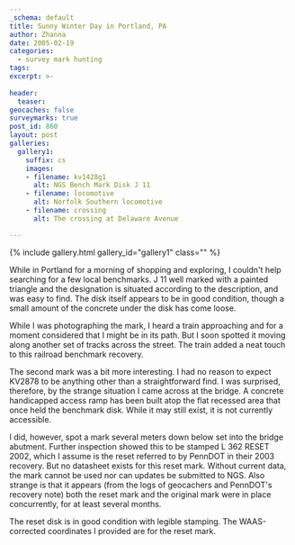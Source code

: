 ```yaml
---
_schema: default
title: Sunny Winter Day in Portland, PA
author: Zhanna
date: 2005-02-19
categories:
  - survey mark hunting
tags:
excerpt: >- 
   
header:
  teaser:
geocaches: false
surveymarks: true
post_id: 860
layout: post      
galleries:
  gallery1:
    suffix: cs
    images: 
    - filename: kv1428g1
      alt: NGS Bench Mark Disk J 11
    - filename: locomotive
      alt: Norfolk Southern locomotive
    - filename: crossing
      alt: The crossing at Delaware Avenue            

---    
```


{% include gallery.html gallery_id="gallery1" class="" %}


While in Portland for a morning of shopping and exploring, I couldn't help searching for a few local benchmarks. J 11 well marked with a painted triangle and the designation is situated according to the description, and was easy to find. The disk itself appears to be in good condition, though a small amount of the concrete under the disk has come loose. 

While I was photographing the mark, I heard a train approaching and for a moment considered that I might be in its path. But I soon spotted it moving along another set of tracks across the street. The train added a neat touch to this railroad benchmark recovery.

The second mark was a bit more interesting. I had no reason to expect KV2878 to be anything other than a straightforward find. I was surprised, therefore, by the strange situation I came across at the bridge. A concrete handicapped access ramp has been built atop the flat recessed area that once held the benchmark disk. While it may still exist, it is not currently accessible.

I did, however, spot a mark several meters down below set into the bridge abutment. Further inspection showed this to be stamped L 362 RESET 2002, which I assume is the reset referred to by PennDOT in their 2003 recovery. But no datasheet exists for this reset mark. Without current data, the mark cannot be used nor can updates be submitted to NGS. Also strange is that it appears (from the logs of geocachers and PennDOT's recovery note) both the reset mark and the original mark were in place concurrently, for at least several months.

The reset disk is in good condition with legible stamping. The WAAS-corrected coordinates I provided are for the reset mark.